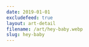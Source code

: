 ```yaml
---
date: 2019-01-01
excludefeed: true
layout: art-detail
filename: /art/hey-baby.webp
slug: hey-baby
---
```

